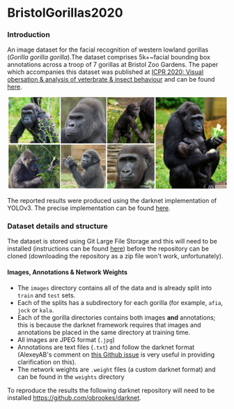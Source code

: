 # BristolGorillas2020

### Introduction

An image dataset for the facial recognition of western lowland gorillas (*Gorilla gorilla gorilla*).The dataset comprises 5k+~facial bounding box annotations across a troop of 7 gorillas at Bristol Zoo Gardens. The paper which accompanies this dataset was published at [ICPR 2020: Visual obersation & analysis of veterbrate & insect behaviour](https://homepages.inf.ed.ac.uk/rbf/vaib20.html) and can be found [here](https://arxiv.org/pdf/2012.04689.pdf).

![Image](readme_figures/full_troop.png)

The reported results were produced using the darknet implementation of YOLOv3. The precise implementation can be found [here](https://github.com/obrookes/darknet). 

### Dataset details and structure

The dataset is stored using Git Large File Storage and this will need to be installed (instructions can be found [here](https://git-lfs.github.com)) before the repository can be cloned (downloading the repository as a zip file won't work, unfortunately). 

#### Images, Annotations & Network Weights
- The `images` directory contains all of the data and is already split into `train` and `test` sets.
- Each of the splits has a subdirectory for each gorilla (for example, `afia`, `jock` or `kala`.
- Each of the gorilla directories contains both images **and** annotations; this is because the darknet framework requires that images and annotations be placed in the same directory at training time.
- All images are JPEG format (`.jpg`)
- Annotations are text files (`.txt`) and follow the darknet format (AlexeyAB's comment on [this Github issue](https://github.com/AlexeyAB/Yolo_mark/issues/60) is very useful in providing clarification on this).
- The network weights are `.weight` files (a custom darknet format) and can be found in the `weights` directory

To reproduce the results the following darknet repository will need to be installed <https://github.com/obrookes/darknet>.    



